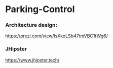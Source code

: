 # Parking-Control

### Architecture design:

https://prezi.com/view/lsXkoLSb47tmVBC1fWg6/

### JHipster

https://www.jhipster.tech/ 
